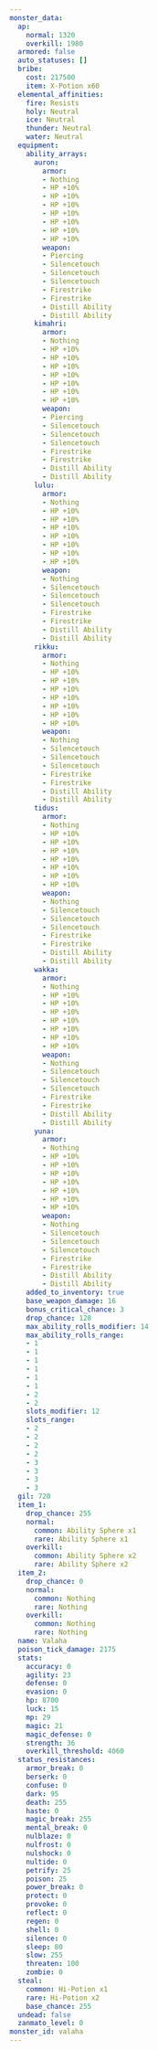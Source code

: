 ```yaml
---
monster_data:
  ap:
    normal: 1320
    overkill: 1980
  armored: false
  auto_statuses: []
  bribe:
    cost: 217500
    item: X-Potion x60
  elemental_affinities:
    fire: Resists
    holy: Neutral
    ice: Neutral
    thunder: Neutral
    water: Neutral
  equipment:
    ability_arrays:
      auron:
        armor:
        - Nothing
        - HP +10%
        - HP +10%
        - HP +10%
        - HP +10%
        - HP +10%
        - HP +10%
        - HP +10%
        weapon:
        - Piercing
        - Silencetouch
        - Silencetouch
        - Silencetouch
        - Firestrike
        - Firestrike
        - Distill Ability
        - Distill Ability
      kimahri:
        armor:
        - Nothing
        - HP +10%
        - HP +10%
        - HP +10%
        - HP +10%
        - HP +10%
        - HP +10%
        - HP +10%
        weapon:
        - Piercing
        - Silencetouch
        - Silencetouch
        - Silencetouch
        - Firestrike
        - Firestrike
        - Distill Ability
        - Distill Ability
      lulu:
        armor:
        - Nothing
        - HP +10%
        - HP +10%
        - HP +10%
        - HP +10%
        - HP +10%
        - HP +10%
        - HP +10%
        weapon:
        - Nothing
        - Silencetouch
        - Silencetouch
        - Silencetouch
        - Firestrike
        - Firestrike
        - Distill Ability
        - Distill Ability
      rikku:
        armor:
        - Nothing
        - HP +10%
        - HP +10%
        - HP +10%
        - HP +10%
        - HP +10%
        - HP +10%
        - HP +10%
        weapon:
        - Nothing
        - Silencetouch
        - Silencetouch
        - Silencetouch
        - Firestrike
        - Firestrike
        - Distill Ability
        - Distill Ability
      tidus:
        armor:
        - Nothing
        - HP +10%
        - HP +10%
        - HP +10%
        - HP +10%
        - HP +10%
        - HP +10%
        - HP +10%
        weapon:
        - Nothing
        - Silencetouch
        - Silencetouch
        - Silencetouch
        - Firestrike
        - Firestrike
        - Distill Ability
        - Distill Ability
      wakka:
        armor:
        - Nothing
        - HP +10%
        - HP +10%
        - HP +10%
        - HP +10%
        - HP +10%
        - HP +10%
        - HP +10%
        weapon:
        - Nothing
        - Silencetouch
        - Silencetouch
        - Silencetouch
        - Firestrike
        - Firestrike
        - Distill Ability
        - Distill Ability
      yuna:
        armor:
        - Nothing
        - HP +10%
        - HP +10%
        - HP +10%
        - HP +10%
        - HP +10%
        - HP +10%
        - HP +10%
        weapon:
        - Nothing
        - Silencetouch
        - Silencetouch
        - Silencetouch
        - Firestrike
        - Firestrike
        - Distill Ability
        - Distill Ability
    added_to_inventory: true
    base_weapon_damage: 16
    bonus_critical_chance: 3
    drop_chance: 128
    max_ability_rolls_modifier: 14
    max_ability_rolls_range:
    - 1
    - 1
    - 1
    - 1
    - 1
    - 1
    - 2
    - 2
    slots_modifier: 12
    slots_range:
    - 2
    - 2
    - 2
    - 2
    - 3
    - 3
    - 3
    - 3
  gil: 720
  item_1:
    drop_chance: 255
    normal:
      common: Ability Sphere x1
      rare: Ability Sphere x1
    overkill:
      common: Ability Sphere x2
      rare: Ability Sphere x2
  item_2:
    drop_chance: 0
    normal:
      common: Nothing
      rare: Nothing
    overkill:
      common: Nothing
      rare: Nothing
  name: Valaha
  poison_tick_damage: 2175
  stats:
    accuracy: 0
    agility: 23
    defense: 0
    evasion: 0
    hp: 8700
    luck: 15
    mp: 29
    magic: 21
    magic_defense: 0
    strength: 36
    overkill_threshold: 4060
  status_resistances:
    armor_break: 0
    berserk: 0
    confuse: 0
    dark: 95
    death: 255
    haste: 0
    magic_break: 255
    mental_break: 0
    nulblaze: 0
    nulfrost: 0
    nulshock: 0
    nultide: 0
    petrify: 25
    poison: 25
    power_break: 0
    protect: 0
    provoke: 0
    reflect: 0
    regen: 0
    shell: 0
    silence: 0
    sleep: 80
    slow: 255
    threaten: 100
    zombie: 0
  steal:
    common: Hi-Potion x1
    rare: Hi-Potion x2
    base_chance: 255
  undead: false
  zanmato_level: 0
monster_id: valaha
---
```

